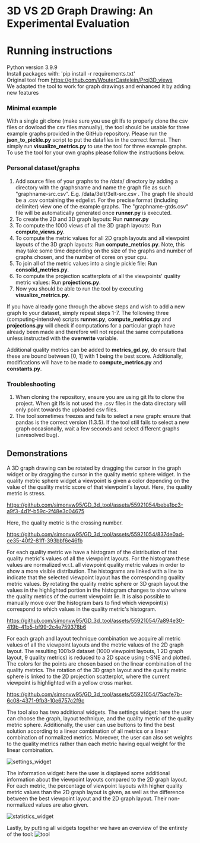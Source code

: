 # 3D VS 2D Graph Drawing: An Experimental Evaluation

# Running instructions

Python version 3.9.9 \
Install packages with: 'pip install -r requirements.txt' \
Original tool from https://github.com/WouterCastelein/Proj3D_views \
We adapted the tool to work for graph drawings and enhanced it by adding new features

### Minimal example
With a single git clone (make sure you use git lfs to properly clone the csv files or dowload the csv files manually), the tool should be usable for three example graphs provided in the GitHub repository. Please run the **json_to_pickle.py** script to put the datafiles in the correct format. Then simply run **visualize_metrics.py** to use the tool for three example graphs. To use the tool for your own graphs please follow the instructions below.

### Personal dataset/graphs

1. Add source files of your graphs to the /data/ directory by adding a directory with the graphsname and name the graph file as such "graphname-src.csv". E.g. /data/3elt/3elt-src.csv . The graph file should be a .csv containing the edgelist. For the precise format (including delimiter) view one of the example graphs. The "graphname-gtds.csv" file will be automatically generated once **runner.py** is executed. 
2. To create the 2D and 3D graph layouts: Run **runner.py**
3. To compute the 1000 views of all the 3D graph layouts: Run **compute_views.py**.
4. To compute the metric values for all 2D graph layouts and all viewpoint layouts of the 3D graph layouts: Run **compute_metrics.py**. Note, this may take some time depending on the size of the graphs and number of graphs chosen, and the number of cores on your cpu.
5. To join all of the metric values into a single pickle file: Run **consolid_metrics.py**. 
6. To compute the projection scatterplots of all the viewpoints' quality metric values: Run **projections.py**.
7. Now you should be able to run the tool by executing **visualize_metrics.py**.

If you have already gone through the above steps and wish to add a new graph to your dataset, simply repeat steps 1-7. The following three (computing-intensive) scripts **runner.py**, **compute_metrics.py** and **projections.py** will check if computations for a particular graph have already been made and therefore will not repeat the same computations unless instructed with the **overwrite** variable.

Additional quality metrics can be added to **metrics_gd.py**, do ensure that these are bound between [0, 1] with 1 being the best score. Additionally, modifications will have to be made to **compute_metrics.py** and **constants.py**.

### Troubleshooting
1. When cloning the repository, ensure you are using git lfs to clone the project. When git lfs is not used the .csv files in the data directory will only point towards the uploaded csv files.
2. The tool sometimes freezes and fails to select a new graph: ensure that pandas is the correct version (1.3.5). If the tool still fails to select a new graph occasionally, wait a few seconds and select different graphs (unresolved bug).

## Demonstrations

A 3D graph drawing can be rotated by dragging the cursor in the graph widget or by dragging the cursor in the quality metric sphere widget. In the quality metric sphere widget a viewpoint is given a color depending on the value of the quality metric score of that viewpoint's layout. Here, the quality metric is stress.

https://github.com/simonvw95/GD_3d_tool/assets/55921054/beba1bc3-a9f3-4d1f-b59c-2f48e3c04675


Here, the quality metric is the crossing number.

https://github.com/simonvw95/GD_3d_tool/assets/55921054/837de0ad-ce35-40f2-81ff-393bbf6e46fb

For each quality metric we have a histogram of the distribution of that quality metric's values of all the viewpoint layouts. For the histogram these values are normalized w.r.t. all viewpoint quality metric values in order to show a more visible distribution. The histograms are linked with a line to indicate that the selected viewpoint layout has the corresponding quality metric values. By rotating the quality metric sphere or 3D graph layout the values in the highlighted portion in the histogram changes to show where the quality metrics of the current viewpoint lie. It is also possible to manually move over the histogram bars to find which viewpoint(s) correspond to which values in the quality metric's histogram.

https://github.com/simonvw95/GD_3d_tool/assets/55921054/7a894e30-419b-41b5-bf99-2c4e759378b6

For each graph and layout technique combination we acquire all metric values of all the viewpoint layouts and the metric values of the 2D graph layout. The resulting 1001x9 dataset (1000 viewpoint layouts, 1 2D graph layout, 9 quality metrics) is reduced to a 2D space using t-SNE and plotted. The colors for the points are chosen based on the linear combination of the quality metrics. The rotation of the 3D graph layout and the quality metric sphere is linked to the 2D projection scatterplot, where the current viewpoint is highlighted with a yellow cross marker.

https://github.com/simonvw95/GD_3d_tool/assets/55921054/75acfe7b-6c08-4371-9fb3-10e6757c2f9c

The tool also has two additional widgets. The settings widget: here the user can choose the graph, layout technique, and the quality metric of the quality metric sphere. Additionally, the user can use buttons to find the best solution according to a linear combination of all metrics or a linear combination of normalized metrics. Moreover, the user can also set weights to the quality metrics rather than each metric having equal weight for the linear combination.

![settings_widget](https://github.com/simonvw95/GD_3d_tool/assets/55921054/5e7ebbef-52c8-444d-9fad-e49434c4a221)

The information widget: here the user is displayed some additional information about the viewpoint layouts compared to the 2D graph layout. For each metric, the percentage of viewpoint layouts with higher quality metric values than the 2D graph layout is given, as well as the difference between the best viewpoint layout and the 2D graph layout. Their non-normalized values are also given.

![statistics_widget](https://github.com/simonvw95/GD_3d_tool/assets/55921054/d2e4602a-b150-4f64-93da-97486b35dab1)

Lastly, by putting all widgets together we have an overview of the entirety of the tool:
![tool](https://github.com/simonvw95/GD_3d_tool/assets/55921054/6edfe3db-1a76-48b3-81c4-fde19feb444d)





